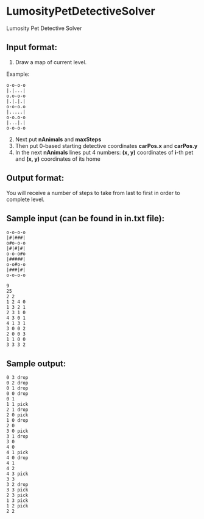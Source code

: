 # LumosityPetDetectiveSolver
Lumosity Pet Detective Solver

## Input format:

1. Draw a map of current level.

Example:

    o-o-o-o
    |.|...|
    o.o-o-o
    |.|.|.|
    o-o-o.o
    |.....|
    o-o.o-o
    |...|.|
    o-o-o-o

2. Next put **nAnimals** and **maxSteps**
3. Then put 0-based starting detective coordinates **carPos.x** and **carPos.y**
4. In the next  **nAnimals** lines put 4 numbers: **(x, y)** coordinates of **i**-th pet and **(x, y)** coordinates of its home

## Output format:
You will receive a number of steps to take from last to first in order to complete level.

## Sample input (can be found in **in.txt** file):
	o-o-o-o
	|#|###|
	o#o-o-o
	|#|#|#|
	o-o-o#o
	|#####|
	o-o#o-o
	|###|#|
	o-o-o-o

	9
	25 
	2 2
	1 2 4 0
	1 3 2 1
	2 3 1 0
	4 3 0 1
	4 1 3 1
	3 0 0 2
	2 0 0 3
	1 1 0 0
	3 3 3 2 
  
## Sample output:
	0 3 drop
	0 2 drop
	0 1 drop
	0 0 drop
	0 1
	1 1 pick
	2 1 drop
	2 0 pick
	1 0 drop
	2 0
	3 0 pick
	3 1 drop
	3 0
	4 0
	4 1 pick
	4 0 drop
	4 1
	4 2
	4 3 pick
	3 3
	3 2 drop
	3 3 pick
	2 3 pick
	1 3 pick
	1 2 pick
	2 2
